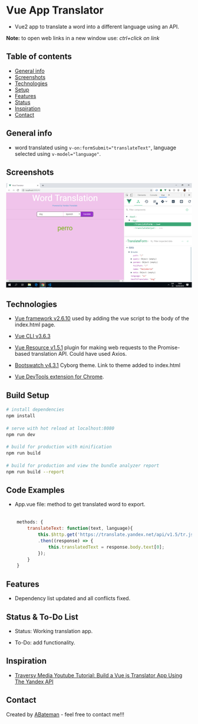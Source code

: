 # Vue App Translator

* Vue2 app to translate a word into a different language using an API.

**Note:** to open web links in a new window use: _ctrl+click on link_

## Table of contents

* [General info](#general-info)
* [Screenshots](#screenshots)
* [Technologies](#technologies)
* [Setup](#setup)
* [Features](#features)
* [Status](#status)
* [Inspiration](#inspiration)
* [Contact](#contact)

## General info

* word translated using `v-on:formSubmit="translateText"`, language selected using `v-model="language"`.

## Screenshots

![Example screenshot](./img/translation.png)

## Technologies

* [Vue framework v2.6.10](https://vuejs.org/) used by adding the vue script to
the body of the index.html page.

* [Vue CLI v3.6.3](https://cli.vuejs.org/)

* [Vue Resource v1.5.1](https://www.npmjs.com/package/vue-resource) plugin for making web requests to the Promise-based translation API.
Could have used Axios.

* [Bootswatch v4.3.1](https://bootswatch.com/) Cyborg theme. Link to theme added to index.html

* [Vue DevTools extension for Chrome](https://chrome.google.com/webstore/detail/vuejs-devtools/nhdogjmejiglipccpnnnanhbledajbpd).

## Build Setup

``` bash
# install dependencies
npm install

# serve with hot reload at localhost:8080
npm run dev

# build for production with minification
npm run build

# build for production and view the bundle analyzer report
npm run build --report
```

## Code Examples

* App.vue file: method to get translated word to export.

```javascript

	methods: {
		translateText: function(text, language){
			this.$http.get('https://translate.yandex.net/api/v1.5/tr.json/translate?key=trnsl.1.1.20181104T102320Z.a3fb9954e7544c8c.9b440f44d18ba210605f46825cd17fb833eaf247&lang='+language+'&text='+text)
			.then((response) => {
				this.translatedText = response.body.text[0];
			});
		}
	}

```

## Features

* Dependency list updated and all conflicts fixed.

## Status & To-Do List

* Status: Working translation app.

* To-Do: add functionality.

## Inspiration

* [Traversy Media Youtube Tutorial: Build a Vue js Translator App Using The Yandex API](https://www.youtube.com/watch?v=DBADrF0C2ls)

## Contact

Created by [ABateman](https://www.andrewbateman.org) - feel free to contact me!!!
